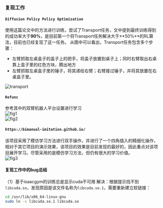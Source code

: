 ### 复现工作
#### `Diffusion Policy Policy Optimization`
使用这篇论文中的方法进行训练，尝试了Transport任务，文中提到最终训练得到的成功率大于**90%**，是目前第一个将Transport任务解决大于**50%**的RL算法，目前也已经复现了这一任务。
从图中可以看出，Transport任务包含多个步骤：
- 左臂抓取左桌盒子的盖子上的把手，将盖子放置到桌子上；同时右臂取出右桌靠上盒子里的红色方块，腾出地方
- 左臂抓取左桌盒子里的锤子，将其递给右臂；右臂接过锤子，并将其放置在右桌盒子里。

<img src="./transport.gif" alt="transport" style="display: block; margin: auto;">

#### `Rofunc`
参考其中的双臂机器人平台设置进行学习
<img src="./fig1.gif" alt="fig1" style="display: block; margin: auto;">
<img src="./fig2.gif" alt="fig2" style="display: block; margin: auto;">

#### `https://bimanual-imitation.github.io/`
该项目采用了模仿学习方法进行双手操作，并进行了一个四角插入的精细化操作，相对于其它项目的演示效果，该项目的效果是目前发现的最好的，因此重点对该项目展开学习。尽管采用的是模仿学习方法，但仍有很大的学习价值。
<img src="./fig3.gif" alt="fig3" style="display: block; margin: auto;">

#### 复现工作中的bug总结
（1）基于isaacgym的训练总是显示cuda不可用
解决：根据提示找不到`libcuda.so`，发现原因是该文件名称为`libcuda.so.1`，需要重新建立软链接：
```bash
cd /usr/lib/x86_64-linux-gnu
sudo ln -s libcuda.so.1 libcuda.so
```
